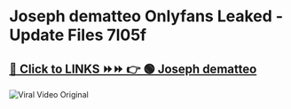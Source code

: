 
 # Joseph dematteo Onlyfans Leaked - Update Files 7l05f

## <h2><a href="https://clipsfans.com/Joseph_dematteo&ref=git">🔗 Click to LINKS ⏩⏩ 👉 🟢 Joseph dematteo </a></h2>

<a href="https://clipsfans.com/Joseph_dematteo&ref=git" rel="nofollow" data-target="animated-image.originalLink"><img src="https://i.ibb.co.com/xMMVF88/686577567.gif" alt="Viral Video Original" style="max-width: 100%; display: inline-block;" data-target="animated-image.originalImage"></a>

